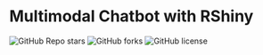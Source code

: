 # Multimodal Chatbot with RShiny

![GitHub Repo stars](https://img.shields.io/github/stars/Soumyadipta2020/Chatbot_with_R?style=social)
![GitHub forks](https://img.shields.io/github/forks/Soumyadipta2020/Chatbot_with_R?style=social)
![GitHub license](https://img.shields.io/github/license/Soumyadipta2020/Chatbot_with_R)
